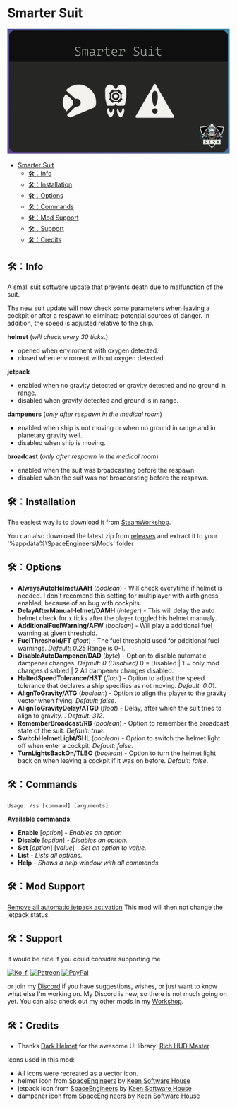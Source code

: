 # Smarter Suit
![SmarterSuit](./Mod/thumb.png)

- [Smarter Suit](#smarter-suit)
  - [🛠︰Info](#info)
  - [🛠︰Installation](#installation)
  - [🛠︰Options](#options)
  - [🛠︰Commands](#commands)
  - [🛠︰Mod Support](#mod-support)
  - [🛠︰Support](#support)
  - [🛠︰Credits](#credits)

## 🛠︰Info

A small suit software update that prevents death due to malfunction of the suit.

The new suit update will now check some parameters when leaving a cockpit or after a respawn to eliminate potential sources of danger.
In addition, the speed is adjusted relative to the ship.

**helmet** (*will check every 30 ticks*.) 
* opened when enviroment with oxygen detected.
* closed when enviroment without oxygen detected.

**jetpack**
* enabled when no gravity detected or gravity detected and no ground in range.
* disabled when gravity detected and ground is in range.

**dampeners** (*only after respawn in the medical room*)
* enabled when ship is not moving or when no ground in range and in planetary gravity well.
* disabled when ship is moving.

**broadcast** (*only after respawn in the medical room*)
* enabled when the suit was broadcasting before the respawn.
* disabled when the suit was not broadcasting before the respawn.

## 🛠︰Installation

The easiest way is to download it from [SteamWorkshop](https://steamcommunity.com/sharedfiles/filedetails/?id=1516827689).

You can also download the latest zip from [releases](https://github.com/SiskSjet/SmarterSuit/releases) and extract it to your '%appdata%\SpaceEngineers\Mods' folder

## 🛠︰Options

* **AlwaysAutoHelmet/AAH** (*boolean*) - Will check everytime if helmet is needed. I don't recomend this setting for multiplayer with airthigness enabled, because of an bug with cockpits.
* **DelayAfterManualHelmet/DAMH** (*integer*) - This will delay the auto helmet check for x ticks after the player toggled his helmet manualy.
* **AdditionalFuelWarning/AFW** (*boolean*) - Will play a additional fuel warning at given threshold.
* **FuelThreshold/FT** (*float*) - The fuel threshold used for additional fuel warnings. *Default: 0.25* Range is 0-1.
* **DisableAutoDampener/DAD** (*byte*) - Option to disable automatic dampener changes. *Default: 0 (Disabled)* 0 = Disabled | 1 = only mod changes disabled | 2 All dampener changes disabled.
* **HaltedSpeedTolerance/HST** (*float*) - Option to adjust the speed tolerance that declares a ship specifies as not moving. *Default: 0.01*.
* **AlignToGravity/ATG** (*boolean*) - Option to align the player to the gravity vector when flying. *Default: false*.
* **AlignToGravityDelay/ATGD** (*float*) - Delay, after which the suit tries to align to gravity. . *Default: 312*.
* **RememberBroadcast/RB** (*boolean*) - Option to remember the broadcast state of the suit. *Default: true*.
* **SwitchHelmetLight/SHL** (*boolean*) - Option to switch the helmet light off when enter a cockpit. *Default: false*.
* **TurnLightsBackOn/TLBO** (*boolean*) - Option to turn the helmet light back on when leaving a cockpit if it was on before. *Default: false*.

## 🛠︰Commands

`Usage: /ss [command] [arguments]`

**Available commands**:
* **Enable** [*option*] *- Enables an option*
* **Disable** [*option*] *- Disables an option.*
* **Set** [*option*] [*value*] *- Set an option to value.*
* **List** *- Lists all options.*
* **Help** *- Shows a help window with all commands.*

## 🛠︰Mod Support

[Remove all automatic jetpack activation](https://steamcommunity.com/sharedfiles/filedetails/?id=782845808) This mod will then not change the jetpack status.

## 🛠︰Support

It would be nice if you could consider supporting me 

[![Ko-fi](https://steamuserimages-a.akamaihd.net/ugc/2287333413738438809/074D2B10C793252F866EEB91EC748E0E8B3C3210/?imw=64&imh=64&ima=fit&impolicy=Letterbox&letterbox=false)](https://ko-fi.com/sisksjet) [![Patreon](https://steamuserimages-a.akamaihd.net/ugc/2287333413738613768/8FE59EC78463E3EFA52D59347D83D3C9838BF6E6/?imw=64&imh=64&ima=fit&impolicy=Letterbox&letterbox=false)](https://patreon.com/sisk) [![PayPal](https://steamuserimages-a.akamaihd.net/ugc/2287333413738619680/36B89C41163487AD5BFB13B2C673E0F153171D29/?imw=64&imh=64&ima=fit&impolicy=Letterbox&letterbox=true)](https://paypal.me/sisksjet)

or join my [Discord](https://discord.gg/2s22YCqSFg) if you have suggestions, wishes, or just want to know what else I'm working on. My Discord is new, so there is not much going on yet.
You can also check out my other mods in my [Workshop](https://steamcommunity.com/id/sisksjet/myworkshopfiles/?appid=244850).


## 🛠︰Credits

* Thanks [Dark Helmet](https://steamcommunity.com/id/zigglegarf) for the awesome UI library: [Rich HUD Master](https://steamcommunity.com/workshop/filedetails/?id=1965654081)

Icons used in this mod:
* All icons were recreated as a vector icon.
* helmet icon from [SpaceEngineers](https://www.spaceengineersgame.com) by [Keen Software House](https://www.keenswh.com)
* jetpack icon from [SpaceEngineers](https://www.spaceengineersgame.com) by [Keen Software House](https://www.keenswh.com)
* dampener icon from [SpaceEngineers](https://www.spaceengineersgame.com) by [Keen Software House](https://www.keenswh.com)
  
